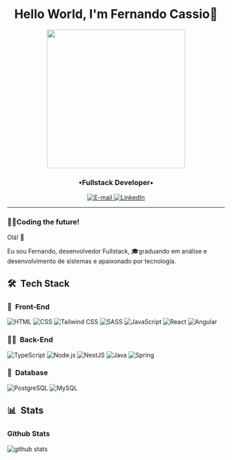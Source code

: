 <h1 align="center">
  Hello World, I'm Fernando Cassio👋
</h1>

<div align="center">
  <img height="320em" src="https://mir-s3-cdn-cf.behance.net/project_modules/1400_opt_1/81bb4b165684019.640b6038d133e.gif">
</div>

<h3 align="center">
  •Fullstack Developer•
</h3>

<div align="center">
  <p>
    <a href="mailto:fernandocassiodev@gmail.com">
    <img src="https://img.shields.io/badge/-email-020114?style=for-the-badge&amp;logo=microsoft-outlook&amp;logoColor=EBD03E&amp;color:FFF" alt="E-mail">
    </a>
    <a href="https://www.linkedin.com/in/fernando-cassio"><img src="https://img.shields.io/badge/-LinkedIn-020114?style=for-the-badge&amp;logo=linkedin&amp;logoColor=EBD03E&amp;color:FFF" alt="LinkedIn"></a>
  </p>
</div>

---

### 👨‍💻Coding the future!

Olá! 👋

Eu sou Fernando, desenvolvedor Fullstack, 🎓graduando em análise e desenvolvimento de sistemas e apaixonado por tecnologia.

## 🛠 &nbsp;Tech Stack

### 🎨 &nbsp;Front-End

![HTML](https://img.shields.io/badge/HTML-E34F26?style=for-the-badge&logo=html5&logoColor=white)
![CSS](https://img.shields.io/badge/CSS-1572B6?style=for-the-badge&logo=css3&logoColor=white)
![Tailwind CSS](https://img.shields.io/badge/Tailwind_CSS-38B2AC?style=for-the-badge&logo=tailwind-css&logoColor=white)
![SASS](https://img.shields.io/badge/SASS-CC6699?style=for-the-badge&logo=sass&logoColor=white)
![JavaScript](https://img.shields.io/badge/JavaScript-F7DF1E?style=for-the-badge&logo=javascript&logoColor=black)
![React](https://img.shields.io/badge/React-61DAFB?style=for-the-badge&logo=react&logoColor=black)
![Angular](https://img.shields.io/badge/Angular-DD0031?style=for-the-badge&logo=angular&logoColor=white)


### 👨‍💻 &nbsp;Back-End
![TypeScript](https://img.shields.io/badge/TypeScript-3178C6?style=for-the-badge&logo=typescript&logoColor=white)
![Node.js](https://img.shields.io/badge/Node.js-339933?style=for-the-badge&logo=node.js&logoColor=white)
![NestJS](https://img.shields.io/badge/NestJS-E0234E?style=for-the-badge&logo=nestjs&logoColor=white)
![Java](https://img.shields.io/badge/Java-007396?style=for-the-badge&logo=openjdk&logoColor=white)
![Spring](https://img.shields.io/badge/Spring-6DB33F?style=for-the-badge&logo=spring&logoColor=white)

### 🔋 &nbsp;Database

![PostgreSQL](https://img.shields.io/badge/PostgreSQL-336791?style=for-the-badge&logo=postgresql&logoColor=white)
![MySQL](https://img.shields.io/badge/MySQL-4479A1?style=for-the-badge&logo=mysql&logoColor=white)

## 📊 &nbsp;Stats
<h3 align="left">
  Github Stats
</h3>
<div align="left">
  <img alt="github stats" src="https://github-readme-stats-git-masterrstaa-rickstaa.vercel.app/api/top-langs/?username=FernandoCassioDev&bg_color=000&border_color=30A3DC&title_color=E94D5F&text_color=FFF">
</div>
